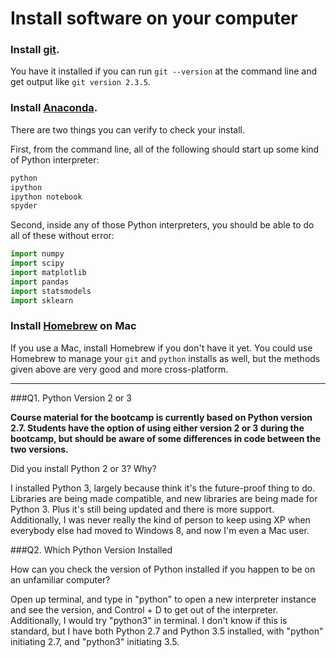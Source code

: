 # Install software on your computer


### Install [git](http://git-scm.com/).

You have it installed if you can run `git --version` at the command
line and get output like `git version 2.3.5`.


### Install [Anaconda](http://continuum.io/downloads).

There are two things you can verify to check your install.

First, from the command line, all of the following should start up
some kind of Python interpreter:

```bash
python
ipython
ipython notebook
spyder
```

Second, inside any of those Python interpreters, you should be able to
do all of these without error:

```python
import numpy
import scipy
import matplotlib
import pandas
import statsmodels
import sklearn
```

### Install [Homebrew](http://brew.sh/) on Mac

If you use a Mac, install Homebrew if you don't
have it yet. You could use Homebrew to manage your `git` and `python`
installs as well, but the methods given above are very good and more
cross-platform.

---

###Q1. Python Version 2 or 3

**Course material for the bootcamp is currently based on Python version 2.7. Students have the option of using either version 2 or 3 during the bootcamp, but should be aware of some differences in code between the two versions.**  

Did you install Python 2 or 3? Why?  

I installed Python 3, largely because  think it's the future-proof thing to do. Libraries are being made compatible, and new libraries are being made for Python 3. Plus it's still being updated and there is more support. Additionally, I was never really the kind of person to keep using XP when everybody else had moved to Windows 8, and now I'm even a Mac user.

###Q2. Which Python Version Installed   

How can you check the version of Python installed if you happen to be on an unfamiliar computer?

Open up terminal, and type in "python" to open a new interpreter instance and see the version, and Control + D to get out of the interpreter. Additionally, I would try "python3" in terminal. I don't know if this is standard, but I have both Python 2.7 and Python 3.5 installed, with "python" initiating 2.7, and "python3" initiating 3.5.

 


